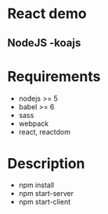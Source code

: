 # React demo
## NodeJS -koajs

# Requirements

  - nodejs >= 5
  - babel >= 6
  - sass
  - webpack
  - react, reactdom

# Description

  - npm install
  - npm start-server
  - npm start-client
